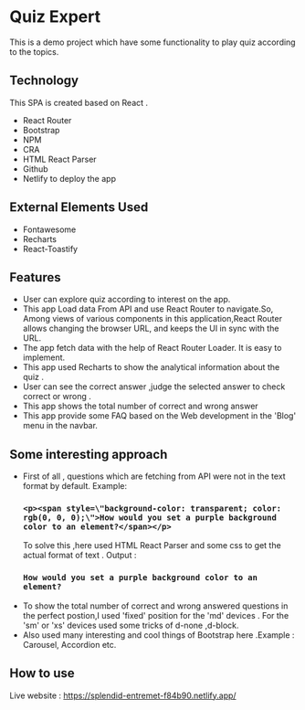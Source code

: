 
# Quiz Expert 

This is a demo project which have some functionality to play quiz according to
the topics.



## Technology

This SPA is created based on React .

- React Router 
- Bootstrap 
- NPM 
- CRA
- HTML React Parser
- Github 
- Netlify to deploy the app 


## External Elements Used 
- Fontawesome
- Recharts
- React-Toastify 


## Features
- User can explore quiz according to interest on the app.
- This app Load data From API and use React Router to navigate.So, Among views of various components in this application,React Router allows changing the browser URL, and keeps the UI in sync with the URL.
- The app fetch  data with the help of React Router Loader. It is easy to implement.
- This app used Recharts to show the analytical information about the quiz .
- User can see the correct answer ,judge the selected answer to check correct or wrong .
- This app shows the total number of correct and wrong answer 
- This app provide some FAQ based on the Web development in the 'Blog' menu in the navbar.

## Some interesting approach
- First of all , questions which are fetching from API were not in  the text format by default. 
    Example: 
    ### `<p><span style=\"background-color: transparent; color: rgb(0, 0, 0);\">How would you set a purple background color to an element?</span></p>`
    To solve this ,here  used HTML React Parser and some css to get the actual 
    format of text .
    Output :
    ### `How would you set a purple background color to an element? `
- To show the total number of correct and wrong answered questions in the perfect postion,I used 'fixed' position
    for the 'md' devices . For the 'sm' or 'xs'  devices used some tricks of d-none ,d-block.
- Also used many interesting and cool things of Bootstrap here .Example : Carousel, Accordion
    etc.
## How to use
Live website : https://splendid-entremet-f84b90.netlify.app/
